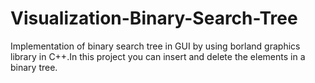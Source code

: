 # Visualization-Binary-Search-Tree
Implementation of binary search tree in GUI by using borland graphics library in C++.In this project you can insert and delete the elements in a binary tree.
